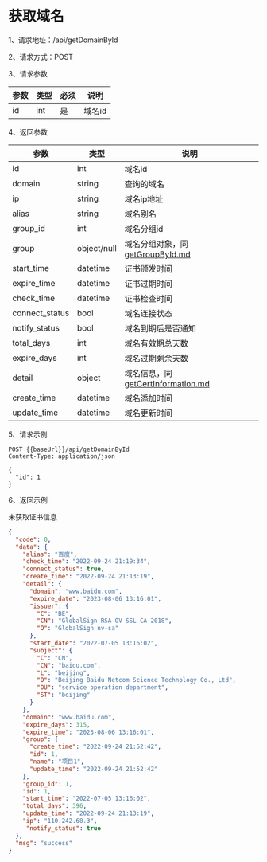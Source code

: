 # 获取域名

1、请求地址：/api/getDomainById

2、请求方式：POST

3、请求参数

| 参数  | 类型   | 必须 | 说明 |
| -| - | - | - |
|id | int | 是 | 域名id

4、返回参数

| 参数  | 类型   | 说明 |
| -| - | - |
| id | int | 域名id
| domain | string | 查询的域名
| ip | string  | 域名ip地址
| alias | string  | 域名别名
| group_id | int  | 域名分组id
| group | object/null  | 域名分组对象，同 [getGroupById.md](/doc/group/getGroupById.md)
| start_time | datetime  | 证书颁发时间
| expire_time | datetime  | 证书过期时间
| check_time | datetime  | 证书检查时间
| connect_status | bool  | 域名连接状态
| notify_status | bool  | 域名到期后是否通知
| total_days | int  | 域名有效期总天数
| expire_days | int | 域名过期剩余天数
| detail | object  | 域名信息，同 [getCertInformation.md](/doc/cert/getCertInformation.md)
| create_time | datetime  | 域名添加时间
| update_time | datetime  | 域名更新时间



5、请求示例

```
POST {{baseUrl}}/api/getDomainById
Content-Type: application/json

{
  "id": 1
}
```

6、返回示例

未获取证书信息

```json
{
  "code": 0,
  "data": {
    "alias": "百度",
    "check_time": "2022-09-24 21:19:34",
    "connect_status": true,
    "create_time": "2022-09-24 21:13:19",
    "detail": {
      "domain": "www.baidu.com",
      "expire_date": "2023-08-06 13:16:01",
      "issuer": {
        "C": "BE",
        "CN": "GlobalSign RSA OV SSL CA 2018",
        "O": "GlobalSign nv-sa"
      },
      "start_date": "2022-07-05 13:16:02",
      "subject": {
        "C": "CN",
        "CN": "baidu.com",
        "L": "beijing",
        "O": "Beijing Baidu Netcom Science Technology Co., Ltd",
        "OU": "service operation department",
        "ST": "beijing"
      }
    },
    "domain": "www.baidu.com",
    "expire_days": 315,
    "expire_time": "2023-08-06 13:16:01",
    "group": {
      "create_time": "2022-09-24 21:52:42",
      "id": 1,
      "name": "项目1",
      "update_time": "2022-09-24 21:52:42"
    },
    "group_id": 1,
    "id": 1,
    "start_time": "2022-07-05 13:16:02",
    "total_days": 396,
    "update_time": "2022-09-24 21:13:19",
    "ip": "110.242.68.3",
     "notify_status": true
  },
  "msg": "success"
}
```